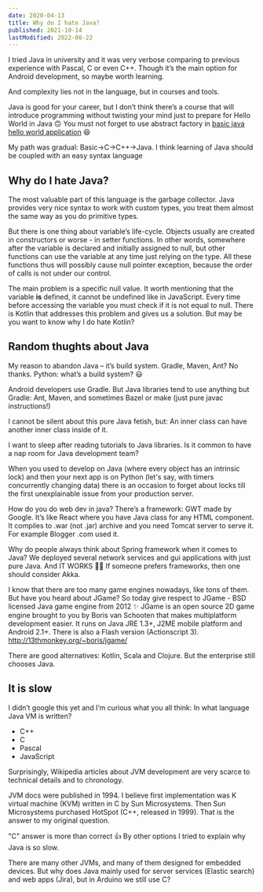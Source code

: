 ```yaml
---
date: 2020-04-13
title: Why do I hate Java?
published: 2021-10-14
lastModified: 2022-08-22
---
```



I tried Java in university and it was very verbose comparing to previous experience with Pascal, C or even C++. Though it’s the main option for Android development, so maybe worth learning. 

And complexity lies not in the language, but in courses and tools.

Java is good for your career, but I don’t think there’s a course that will introduce programming without twisting your mind just to prepare for Hello World in Java 🙃 You must not forget to use abstract factory in [basic java hello world application](https://gist.github.com/lolzballs/2152bc0f31ee0286b722) 😆

My path was gradual: Basic→C→C++→Java. I think learning of Java should be coupled with an easy syntax language

## Why do I hate Java?

The most valuable part of this language is the garbage collector. Java provides very nice syntax to work with custom types, you treat them almost the same way as you do primitive types. 

But there is one thing about variable’s life-cycle. Objects usually are created in constructors or worse - in setter functions. In other words, somewhere after the variable is declared and initially assigned to null, but other functions can use the variable at any time just relying on the type. All these functions thus will possibly cause null pointer exception, because the order of calls is not under our control.

The main problem is a specific null value. It worth mentioning that the variable **is** defined, it cannot be undefined like in JavaScript. Every time before accessing the variable you must check if it is not equal to null. There is Kotlin that addresses this problem and gives us a solution. But may be you want to know why I do hate Kotlin?


## Random thughts about Java

My reason to abandon Java – it’s build system. Gradle, Maven, Ant? No thanks. Python: what’s a build system? 😃

Android developers use Gradle. But Java libraries tend to use anything but Gradle: Ant, Maven, and sometimes Bazel or make (just pure javac instructions!)

I cannot be silent about this pure Java fetish, but: An inner class can have another inner class inside of it.

I want to sleep after reading tutorials to Java libraries. Is it common to have a nap room for Java development team?

When you used to develop on Java (where every object has an intrinsic lock) and then your next app is on Python (let's say, with timers concurrently changing data) there is an occasion to forget about locks till the first unexplainable issue from your production server.

How do you do web dev in java? There’s a framework: GWT made by Google. It’s like React where you have Java class for any HTML component. It compiles to .war (not .jar) archive and you need Tomcat server to serve it. For example Blogger .com used it.

Why do people always think about Spring framework when it comes to Java? We deployed several network services and gui applications with just pure Java. And IT WORKS 🤷‍♂️ If someone prefers frameworks, then one should consider Akka.

I know that there are too many game engines nowadays, like tons of them. But have you heard about JGame? So today give respect to JGame - BSD licensed Java game engine from 2012 ✨ JGame is an open source 2D game engine brought to you by Boris van Schooten that makes multiplatform development easier. It runs on Java JRE 1.3+, J2ME mobile platform and Android 2.1+. There is also a Flash version (Actionscript 3). http://13thmonkey.org/~boris/jgame/ 

There are good alternatives: Kotlin, Scala and Clojure. But the enterprise still chooses Java.


## It is slow

I didn’t google this yet and I’m curious what you all think: In what language Java VM is written?

- C++
- C
- Pascal
- JavaScript

Surprisingly, Wikipedia articles about JVM development are very scarce to technical details and to chronology.

JVM docs were published in 1994. I believe first implementation was K virtual machine (KVM) written in C by Sun Microsystems. Then Sun Microsystems purchased HotSpot (C++, released in 1999). That is the answer to my original question.

"C" answer is more than correct 👍 By other options I tried to explain why Java is so slow.

There are many other JVMs, and many of them designed for embedded devices. But why does Java mainly used for server services (Elastic search) and web apps (Jira), but in Arduino we still use C?